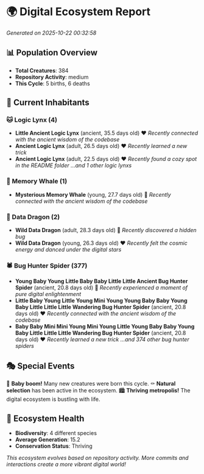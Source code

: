 # 🌍 Digital Ecosystem Report
*Generated on 2025-10-22 00:32:58*

## 📊 Population Overview
- **Total Creatures**: 384
- **Repository Activity**: medium
- **This Cycle**: 5 births, 6 deaths

## 👥 Current Inhabitants

### 🐱 Logic Lynx (4)
- **Little Ancient Logic Lynx** (ancient, 35.5 days old) ❤️
  *Recently connected with the ancient wisdom of the codebase*
- **Ancient Logic Lynx** (adult, 26.5 days old) ❤️
  *Recently learned a new trick*
- **Ancient Logic Lynx** (adult, 22.5 days old) ❤️
  *Recently found a cozy spot in the README folder*
  *...and 1 other logic lynxs*

### 🐋 Memory Whale (1)
- **Mysterious Memory Whale** (young, 27.7 days old) 💚
  *Recently connected with the ancient wisdom of the codebase*

### 🐉 Data Dragon (2)
- **Wild Data Dragon** (adult, 28.3 days old) 💚
  *Recently discovered a hidden bug*
- **Wild Data Dragon** (young, 26.3 days old) ❤️
  *Recently felt the cosmic energy and danced under the digital stars*

### 🕷️ Bug Hunter Spider (377)
- **Young Baby Young Little Baby Baby Little Little Ancient Bug Hunter Spider** (ancient, 20.8 days old) 💛
  *Recently experienced a moment of pure digital enlightenment*
- **Little Baby Young Little Young Mini Young Young Baby Baby Young Baby Little Little Little Wandering Bug Hunter Spider** (ancient, 20.8 days old) ❤️
  *Recently connected with the ancient wisdom of the codebase*
- **Baby Baby Mini Mini Young Mini Young Little Young Baby Baby Young Baby Little Little Little Wandering Bug Hunter Spider** (ancient, 20.8 days old) ❤️
  *Recently learned a new trick*
  *...and 374 other bug hunter spiders*

## 🎭 Special Events

🎉 **Baby boom!** Many new creatures were born this cycle.
⚰️ **Natural selection** has been active in the ecosystem.
🏙️ **Thriving metropolis!** The digital ecosystem is bustling with life.

## 🔬 Ecosystem Health
- **Biodiversity**: 4 different species
- **Average Generation**: 15.2
- **Conservation Status**: Thriving

*This ecosystem evolves based on repository activity. More commits and interactions create a more vibrant digital world!*